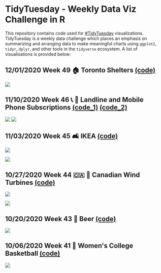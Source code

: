 # TidyTuesday - Weekly Data Viz Challenge in R
This repository contains code used for [#TidyTuesday](https://github.com/rfordatascience/tidytuesday) visualizations.  TidyTuesday is a weekly data challenge which places an emphasis on summarizing and arranging data to make meaningful charts using `ggplot2`, `tidyr`, `dplyr`, and other tools in the `tidyverse` ecosystem. A list of visualisations is provided below:

## 12/01/2020 Week 49 🏠 Toronto Shelters [(code)](https://github.com/schmid07/TidyTuesday/blob/main/Code/2020_49_tor_shelters.Rmd)

![](plots/shelters.gif)

## 11/10/2020 Week 46 📞 📱 Landline and Mobile Phone Subscriptions [(code_1)](https://github.com/schmid07/TidyTuesday/blob/main/Code/2020_46_static_phones.Rmd) [(code_2)](https://github.com/schmid07/TidyTuesday/blob/main/Code/2020_46_phones.Rmd) 

![](plots/a.png)
![](plots/phones.gif)

## 11/03/2020 Week 45 🛋️ IKEA [(code)](https://github.com/schmid07/TidyTuesday/blob/main/Code/ikea1.r)

![](plots/ikea1.png)

![](plots/ikea.png)

## 10/27/2020 Week 44 🇨🇦 💨 Canadian Wind Turbines [(code)](https://github.com/schmid07/TidyTuesday/blob/main/Code/2020_44_wind_turbines.Rmd)

![](plots/Ontario_Wind_Turbines.gif)

![](plots/Ontario_Wind_Turbines.png)

## 10/20/2020 Week 43 🍻 Beer [(code)](https://github.com/schmid07/TidyTuesday/blob/main/Code/beer.r)

![](plots/beer.png)

## 10/06/2020 Week 41 🏀 Women's College Basketball [(code)](https://github.com/schmid07/TidyTuesday/blob/main/Code/women_bball.R)

![](https://github.com/schmid07/TidyTuesday/blob/main/plots/tt_2020_week41.png)

